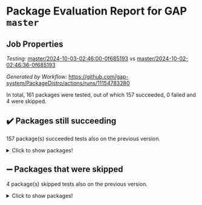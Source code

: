 # Package Evaluation Report for GAP `master`

## Job Properties

*Testing:* [master/2024-10-03-02:46:00-0f685193](https://github.com/gap-system/PackageDistro/blob/data/reports/master/2024-10-03-02:46:00-0f685193) vs [master/2024-10-02-02:46:36-0f685193](https://github.com/gap-system/PackageDistro/blob/data/reports/master/2024-10-02-02:46:36-0f685193)

*Generated by Workflow:* https://github.com/gap-system/PackageDistro/actions/runs/11154783280

In total, 161 packages were tested, out of which 157 succeeded, 0 failed and 4 were skipped.

## :heavy_check_mark: Packages still succeeding

157 package(s) succeeded tests also on the previous version.
<details><summary>Click to show packages!</summary>

- 4ti2interface 2023.02-04 [(success)](https://github.com/gap-system/PackageDistro/actions/runs/11154783280/job/31004904029)
- ace 5.6.2 [(success)](https://github.com/gap-system/PackageDistro/actions/runs/11154783280/job/31004907087)
- aclib 1.3.2 [(success)](https://github.com/gap-system/PackageDistro/actions/runs/11154783280/job/31004907512)
- agt 0.3.1 [(success)](https://github.com/gap-system/PackageDistro/actions/runs/11154783280/job/31004907919)
- alnuth 3.2.1 [(success)](https://github.com/gap-system/PackageDistro/actions/runs/11154783280/job/31004908182)
- anupq 3.3.0 [(success)](https://github.com/gap-system/PackageDistro/actions/runs/11154783280/job/31004909437)
- atlasrep 2.1.9 [(success)](https://github.com/gap-system/PackageDistro/actions/runs/11154783280/job/31004910357)
- autodoc 2023.06.19 [(success)](https://github.com/gap-system/PackageDistro/actions/runs/11154783280/job/31004910545)
- automata 1.16 [(success)](https://github.com/gap-system/PackageDistro/actions/runs/11154783280/job/31004910753)
- automgrp 1.3.2 [(success)](https://github.com/gap-system/PackageDistro/actions/runs/11154783280/job/31004910910)
- autpgrp 1.11 [(success)](https://github.com/gap-system/PackageDistro/actions/runs/11154783280/job/31004911080)
- cap 2024.09-23 [(success)](https://github.com/gap-system/PackageDistro/actions/runs/11154783280/job/31004911245)
- caratinterface 2.3.6 [(success)](https://github.com/gap-system/PackageDistro/actions/runs/11154783280/job/31004911394)
- cddinterface 2024.09.02 [(success)](https://github.com/gap-system/PackageDistro/actions/runs/11154783280/job/31004911544)
- circle 1.6.6 [(success)](https://github.com/gap-system/PackageDistro/actions/runs/11154783280/job/31004911695)
- classicpres 1.22 [(success)](https://github.com/gap-system/PackageDistro/actions/runs/11154783280/job/31004911830)
- cohomolo 1.6.11 [(success)](https://github.com/gap-system/PackageDistro/actions/runs/11154783280/job/31004911962)
- congruence 1.2.7 [(success)](https://github.com/gap-system/PackageDistro/actions/runs/11154783280/job/31004912103)
- corefreesub 0.6 [(success)](https://github.com/gap-system/PackageDistro/actions/runs/11154783280/job/31004912258)
- corelg 1.57 [(success)](https://github.com/gap-system/PackageDistro/actions/runs/11154783280/job/31004912380)
- crime 1.6 [(success)](https://github.com/gap-system/PackageDistro/actions/runs/11154783280/job/31004912502)
- crisp 1.4.6 [(success)](https://github.com/gap-system/PackageDistro/actions/runs/11154783280/job/31004912637)
- crypting 0.10.5 [(success)](https://github.com/gap-system/PackageDistro/actions/runs/11154783280/job/31004912807)
- cryst 4.1.27 [(success)](https://github.com/gap-system/PackageDistro/actions/runs/11154783280/job/31004912983)
- crystcat 1.1.10 [(success)](https://github.com/gap-system/PackageDistro/actions/runs/11154783280/job/31004913130)
- ctbllib 1.3.9 [(success)](https://github.com/gap-system/PackageDistro/actions/runs/11154783280/job/31004913267)
- cubefree 1.19 [(success)](https://github.com/gap-system/PackageDistro/actions/runs/11154783280/job/31004913438)
- curlinterface 2.4.0 [(success)](https://github.com/gap-system/PackageDistro/actions/runs/11154783280/job/31004913575)
- cvec 2.8.2 [(success)](https://github.com/gap-system/PackageDistro/actions/runs/11154783280/job/31004913728)
- datastructures 0.3.1 [(success)](https://github.com/gap-system/PackageDistro/actions/runs/11154783280/job/31004913871)
- deepthought 1.0.7 [(success)](https://github.com/gap-system/PackageDistro/actions/runs/11154783280/job/31004914005)
- design 1.8 [(success)](https://github.com/gap-system/PackageDistro/actions/runs/11154783280/job/31004914181)
- difsets 2.3.1 [(success)](https://github.com/gap-system/PackageDistro/actions/runs/11154783280/job/31004914324)
- digraphs 1.9.0 [(success)](https://github.com/gap-system/PackageDistro/actions/runs/11154783280/job/31004914473)
- edim 1.3.8 [(success)](https://github.com/gap-system/PackageDistro/actions/runs/11154783280/job/31004914662)
- example 4.3.4 [(success)](https://github.com/gap-system/PackageDistro/actions/runs/11154783280/job/31004914829)
- examplesforhomalg 2023.10-01 [(success)](https://github.com/gap-system/PackageDistro/actions/runs/11154783280/job/31004914968)
- factint 1.6.3 [(success)](https://github.com/gap-system/PackageDistro/actions/runs/11154783280/job/31004915115)
- ferret 1.0.14 [(success)](https://github.com/gap-system/PackageDistro/actions/runs/11154783280/job/31004915324)
- fga 1.5.0 [(success)](https://github.com/gap-system/PackageDistro/actions/runs/11154783280/job/31004915550)
- fining 1.5.6 [(success)](https://github.com/gap-system/PackageDistro/actions/runs/11154783280/job/31004915716)
- float 1.0.5 [(success)](https://github.com/gap-system/PackageDistro/actions/runs/11154783280/job/31004915893)
- format 1.4.4 [(success)](https://github.com/gap-system/PackageDistro/actions/runs/11154783280/job/31004916068)
- forms 1.2.12 [(success)](https://github.com/gap-system/PackageDistro/actions/runs/11154783280/job/31004916225)
- fplsa 1.2.6 [(success)](https://github.com/gap-system/PackageDistro/actions/runs/11154783280/job/31004916443)
- fr 2.4.13 [(success)](https://github.com/gap-system/PackageDistro/actions/runs/11154783280/job/31004916646)
- francy 2.0.3 [(success)](https://github.com/gap-system/PackageDistro/actions/runs/11154783280/job/31004916829)
- fwtree 1.3 [(success)](https://github.com/gap-system/PackageDistro/actions/runs/11154783280/job/31004917014)
- gapdoc 1.6.7 [(success)](https://github.com/gap-system/PackageDistro/actions/runs/11154783280/job/31004917199)
- gauss 2023.08-01 [(success)](https://github.com/gap-system/PackageDistro/actions/runs/11154783280/job/31004917356)
- gaussforhomalg 2024.08-01 [(success)](https://github.com/gap-system/PackageDistro/actions/runs/11154783280/job/31004917494)
- gbnp 1.1.0 [(success)](https://github.com/gap-system/PackageDistro/actions/runs/11154783280/job/31004917671)
- generalizedmorphismsforcap 2024.09-02 [(success)](https://github.com/gap-system/PackageDistro/actions/runs/11154783280/job/31004917827)
- genss 1.6.9 [(success)](https://github.com/gap-system/PackageDistro/actions/runs/11154783280/job/31004918003)
- gradedmodules 2024.01-01 [(success)](https://github.com/gap-system/PackageDistro/actions/runs/11154783280/job/31004918175)
- gradedringforhomalg 2024.07-01 [(success)](https://github.com/gap-system/PackageDistro/actions/runs/11154783280/job/31004918351)
- grape 4.9.1 [(success)](https://github.com/gap-system/PackageDistro/actions/runs/11154783280/job/31004918522)
- groupoids 1.76 [(success)](https://github.com/gap-system/PackageDistro/actions/runs/11154783280/job/31004918730)
- grpconst 2.6.5 [(success)](https://github.com/gap-system/PackageDistro/actions/runs/11154783280/job/31004918921)
- guarana 0.96.3 [(success)](https://github.com/gap-system/PackageDistro/actions/runs/11154783280/job/31004919096)
- guava 3.19 [(success)](https://github.com/gap-system/PackageDistro/actions/runs/11154783280/job/31004919280)
- hap 1.65 [(success)](https://github.com/gap-system/PackageDistro/actions/runs/11154783280/job/31004919480)
- hapcryst 0.1.15 [(success)](https://github.com/gap-system/PackageDistro/actions/runs/11154783280/job/31004919699)
- hecke 1.5.4 [(success)](https://github.com/gap-system/PackageDistro/actions/runs/11154783280/job/31004919937)
- help 4.0 [(success)](https://github.com/gap-system/PackageDistro/actions/runs/11154783280/job/31004920118)
- homalg 2024.01-01 [(success)](https://github.com/gap-system/PackageDistro/actions/runs/11154783280/job/31004920314)
- homalgtocas 2023.11-01 [(success)](https://github.com/gap-system/PackageDistro/actions/runs/11154783280/job/31004920500)
- idrel 2.48 [(success)](https://github.com/gap-system/PackageDistro/actions/runs/11154783280/job/31004920700)
- images 1.3.3 [(success)](https://github.com/gap-system/PackageDistro/actions/runs/11154783280/job/31004920888)
- intpic 0.4.0 [(success)](https://github.com/gap-system/PackageDistro/actions/runs/11154783280/job/31004921054)
- io 4.9.0 [(success)](https://github.com/gap-system/PackageDistro/actions/runs/11154783280/job/31004921286)
- io_forhomalg 2023.02-04 [(success)](https://github.com/gap-system/PackageDistro/actions/runs/11154783280/job/31004921480)
- irredsol 1.4.4 [(success)](https://github.com/gap-system/PackageDistro/actions/runs/11154783280/job/31004921686)
- json 2.2.2 [(success)](https://github.com/gap-system/PackageDistro/actions/runs/11154783280/job/31004921893)
- jupyterkernel 1.5.1 [(success)](https://github.com/gap-system/PackageDistro/actions/runs/11154783280/job/31004922100)
- jupyterviz 1.5.6 [(success)](https://github.com/gap-system/PackageDistro/actions/runs/11154783280/job/31004922280)
- kan 1.37 [(success)](https://github.com/gap-system/PackageDistro/actions/runs/11154783280/job/31004922503)
- kbmag 1.5.11 [(success)](https://github.com/gap-system/PackageDistro/actions/runs/11154783280/job/31004922663)
- laguna 3.9.7 [(success)](https://github.com/gap-system/PackageDistro/actions/runs/11154783280/job/31004922884)
- liealgdb 2.2.1 [(success)](https://github.com/gap-system/PackageDistro/actions/runs/11154783280/job/31004923103)
- liepring 2.9.1 [(success)](https://github.com/gap-system/PackageDistro/actions/runs/11154783280/job/31004923298)
- liering 2.4.2 [(success)](https://github.com/gap-system/PackageDistro/actions/runs/11154783280/job/31004923486)
- linearalgebraforcap 2024.09-04 [(success)](https://github.com/gap-system/PackageDistro/actions/runs/11154783280/job/31004923704)
- lins 0.9 [(success)](https://github.com/gap-system/PackageDistro/actions/runs/11154783280/job/31004923856)
- localizeringforhomalg 2023.10-01 [(success)](https://github.com/gap-system/PackageDistro/actions/runs/11154783280/job/31004924043)
- loops 3.4.4 [(success)](https://github.com/gap-system/PackageDistro/actions/runs/11154783280/job/31004924231)
- lpres 1.1.1 [(success)](https://github.com/gap-system/PackageDistro/actions/runs/11154783280/job/31004924411)
- majoranaalgebras 1.5.2 [(success)](https://github.com/gap-system/PackageDistro/actions/runs/11154783280/job/31004924611)
- mapclass 1.4.6 [(success)](https://github.com/gap-system/PackageDistro/actions/runs/11154783280/job/31004924789)
- matgrp 0.70 [(success)](https://github.com/gap-system/PackageDistro/actions/runs/11154783280/job/31004924943)
- matricesforhomalg 2024.08-05 [(success)](https://github.com/gap-system/PackageDistro/actions/runs/11154783280/job/31004925094)
- modisom 3.0.0 [(success)](https://github.com/gap-system/PackageDistro/actions/runs/11154783280/job/31004925274)
- modulepresentationsforcap 2024.09-02 [(success)](https://github.com/gap-system/PackageDistro/actions/runs/11154783280/job/31004925449)
- modules 2024.01-01 [(success)](https://github.com/gap-system/PackageDistro/actions/runs/11154783280/job/31004925614)
- monoidalcategories 2024.09-05 [(success)](https://github.com/gap-system/PackageDistro/actions/runs/11154783280/job/31004925788)
- nconvex 2022.09-01 [(success)](https://github.com/gap-system/PackageDistro/actions/runs/11154783280/job/31004925956)
- nilmat 1.4.2 [(success)](https://github.com/gap-system/PackageDistro/actions/runs/11154783280/job/31004926126)
- nock 1.5 [(success)](https://github.com/gap-system/PackageDistro/actions/runs/11154783280/job/31004926300)
- normalizinterface 1.3.7 [(success)](https://github.com/gap-system/PackageDistro/actions/runs/11154783280/job/31004926472)
- nq 2.5.11 [(success)](https://github.com/gap-system/PackageDistro/actions/runs/11154783280/job/31004926705)
- numericalsgps 1.4.0 [(success)](https://github.com/gap-system/PackageDistro/actions/runs/11154783280/job/31004926894)
- openmath 11.5.3 [(success)](https://github.com/gap-system/PackageDistro/actions/runs/11154783280/job/31004927085)
- orb 4.9.1 [(success)](https://github.com/gap-system/PackageDistro/actions/runs/11154783280/job/31004927248)
- packagemanager 1.6 [(success)](https://github.com/gap-system/PackageDistro/actions/runs/11154783280/job/31004927415)
- patternclass 2.4.5 [(success)](https://github.com/gap-system/PackageDistro/actions/runs/11154783280/job/31004927568)
- permut 2.0.5 [(success)](https://github.com/gap-system/PackageDistro/actions/runs/11154783280/job/31004927776)
- polenta 1.3.10 [(success)](https://github.com/gap-system/PackageDistro/actions/runs/11154783280/job/31004927936)
- polymaking 0.8.7 [(success)](https://github.com/gap-system/PackageDistro/actions/runs/11154783280/job/31004928069)
- primgrp 3.4.4 [(success)](https://github.com/gap-system/PackageDistro/actions/runs/11154783280/job/31004928225)
- profiling 2.6.0 [(success)](https://github.com/gap-system/PackageDistro/actions/runs/11154783280/job/31004928430)
- qdistrnd 0.9.4 [(success)](https://github.com/gap-system/PackageDistro/actions/runs/11154783280/job/31004928583)
- qpa 1.35 [(success)](https://github.com/gap-system/PackageDistro/actions/runs/11154783280/job/31004928757)
- quagroup 1.8.4 [(success)](https://github.com/gap-system/PackageDistro/actions/runs/11154783280/job/31004928900)
- radiroot 2.9 [(success)](https://github.com/gap-system/PackageDistro/actions/runs/11154783280/job/31004929045)
- rcwa 4.7.1 [(success)](https://github.com/gap-system/PackageDistro/actions/runs/11154783280/job/31004929201)
- rds 1.8 [(success)](https://github.com/gap-system/PackageDistro/actions/runs/11154783280/job/31004929373)
- recog 1.4.2 [(success)](https://github.com/gap-system/PackageDistro/actions/runs/11154783280/job/31004929622)
- repndecomp 1.3.0 [(success)](https://github.com/gap-system/PackageDistro/actions/runs/11154783280/job/31004929848)
- repsn 3.1.2 [(success)](https://github.com/gap-system/PackageDistro/actions/runs/11154783280/job/31004930275)
- resclasses 4.7.3 [(success)](https://github.com/gap-system/PackageDistro/actions/runs/11154783280/job/31004930479)
- ringsforhomalg 2024.06-01 [(success)](https://github.com/gap-system/PackageDistro/actions/runs/11154783280/job/31004930649)
- sco 2023.08-01 [(success)](https://github.com/gap-system/PackageDistro/actions/runs/11154783280/job/31004930819)
- scscp 2.4.3 [(success)](https://github.com/gap-system/PackageDistro/actions/runs/11154783280/job/31004930973)
- semigroups 5.3.7 [(success)](https://github.com/gap-system/PackageDistro/actions/runs/11154783280/job/31004931153)
- sglppow 2.4 [(success)](https://github.com/gap-system/PackageDistro/actions/runs/11154783280/job/31004931307)
- sgpviz 0.999.6 [(success)](https://github.com/gap-system/PackageDistro/actions/runs/11154783280/job/31004931451)
- simpcomp 2.1.14 [(success)](https://github.com/gap-system/PackageDistro/actions/runs/11154783280/job/31004931607)
- singular 2024.06.03 [(success)](https://github.com/gap-system/PackageDistro/actions/runs/11154783280/job/31004931790)
- sl2reps 1.1 [(success)](https://github.com/gap-system/PackageDistro/actions/runs/11154783280/job/31004931941)
- sla 1.6.2 [(success)](https://github.com/gap-system/PackageDistro/actions/runs/11154783280/job/31004932130)
- smallantimagmas 0.2.12 [(success)](https://github.com/gap-system/PackageDistro/actions/runs/11154783280/job/31004932301)
- smallgrp 1.5.4 [(success)](https://github.com/gap-system/PackageDistro/actions/runs/11154783280/job/31004932467)
- smallsemi 0.7.1 [(success)](https://github.com/gap-system/PackageDistro/actions/runs/11154783280/job/31004932630)
- sonata 2.9.6 [(success)](https://github.com/gap-system/PackageDistro/actions/runs/11154783280/job/31004932830)
- sophus 1.27 [(success)](https://github.com/gap-system/PackageDistro/actions/runs/11154783280/job/31004932986)
- sotgrps 1.3 [(success)](https://github.com/gap-system/PackageDistro/actions/runs/11154783280/job/31004933126)
- spinsym 1.5.2 [(success)](https://github.com/gap-system/PackageDistro/actions/runs/11154783280/job/31004933285)
- standardff 1.0 [(success)](https://github.com/gap-system/PackageDistro/actions/runs/11154783280/job/31004933447)
- symbcompcc 1.3.2 [(success)](https://github.com/gap-system/PackageDistro/actions/runs/11154783280/job/31004933617)
- thelma 1.3 [(success)](https://github.com/gap-system/PackageDistro/actions/runs/11154783280/job/31004933827)
- tomlib 1.2.11 [(success)](https://github.com/gap-system/PackageDistro/actions/runs/11154783280/job/31004934031)
- toolsforhomalg 2024.09-01 [(success)](https://github.com/gap-system/PackageDistro/actions/runs/11154783280/job/31004934190)
- toric 1.9.6 [(success)](https://github.com/gap-system/PackageDistro/actions/runs/11154783280/job/31004934355)
- toricvarieties 2022.07.13 [(success)](https://github.com/gap-system/PackageDistro/actions/runs/11154783280/job/31004934567)
- transgrp 3.6.5 [(success)](https://github.com/gap-system/PackageDistro/actions/runs/11154783280/job/31004934783)
- typeset 1.2.2 [(success)](https://github.com/gap-system/PackageDistro/actions/runs/11154783280/job/31004934986)
- ugaly 4.1.3 [(success)](https://github.com/gap-system/PackageDistro/actions/runs/11154783280/job/31004935291)
- unipot 1.6 [(success)](https://github.com/gap-system/PackageDistro/actions/runs/11154783280/job/31004935504)
- unitlib 4.2.0 [(success)](https://github.com/gap-system/PackageDistro/actions/runs/11154783280/job/31004935819)
- utils 0.85 [(success)](https://github.com/gap-system/PackageDistro/actions/runs/11154783280/job/31004936067)
- uuid 0.7 [(success)](https://github.com/gap-system/PackageDistro/actions/runs/11154783280/job/31004936293)
- walrus 0.9991 [(success)](https://github.com/gap-system/PackageDistro/actions/runs/11154783280/job/31004936492)
- wedderga 4.10.5 [(success)](https://github.com/gap-system/PackageDistro/actions/runs/11154783280/job/31004936706)
- xmod 2.92 [(success)](https://github.com/gap-system/PackageDistro/actions/runs/11154783280/job/31004936957)
- xmodalg 1.23 [(success)](https://github.com/gap-system/PackageDistro/actions/runs/11154783280/job/31004937172)
- yangbaxter 0.10.6 [(success)](https://github.com/gap-system/PackageDistro/actions/runs/11154783280/job/31004937470)
- zeromqinterface 0.16 [(success)](https://github.com/gap-system/PackageDistro/actions/runs/11154783280/job/31004937660)
</details>

## :heavy_minus_sign: Packages that were skipped

4 package(s) skipped tests also on the previous version.
<details><summary>Click to show packages!</summary>

- browse 1.8.21 [(skipped)](https://github.com/gap-system/PackageDistro/actions/runs/11154783280/job/31004619097)
- itc 1.5.1 [(skipped)](https://github.com/gap-system/PackageDistro/actions/runs/11154783280/job/31004619097)
- polycyclic 2.16 [(skipped)](https://github.com/gap-system/PackageDistro/actions/runs/11154783280/job/31004619097)
- xgap 4.32 [(skipped)](https://github.com/gap-system/PackageDistro/actions/runs/11154783280/job/31004619097)
</details>

